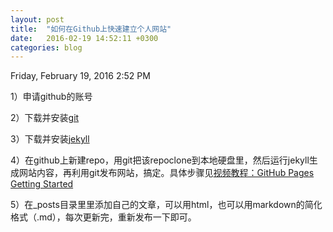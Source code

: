 ```yaml
---
layout: post
title:  "如何在Github上快速建立个人网站"
date:   2016-02-19 14:52:11 +0300
categories: blog
---
```

Friday, February 19, 2016 2:52 PM

1）申请github的账号

2）下载并安装[git](https://git-scm.com/downloads)

3）下载并安装[jekyll](http://jekyllrb.com/docs/installation/)

4）在github上新建repo，用git把该repoclone到本地硬盘里，然后运行jekyll生成网站内容，再利用git发布网站，搞定。具体步骤见[视频教程：GitHub Pages Getting Started](https://www.youtube.com/watch?v=RaKX4A5EiQo)

5）在\_posts目录里里添加自己的文章，可以用html，也可以用markdown的简化格式（.md），每次更新完，重新发布一下即可。
